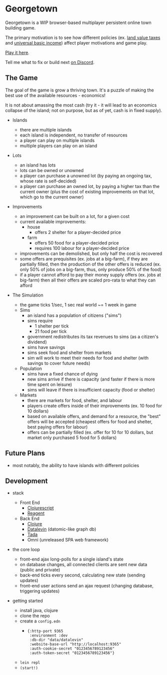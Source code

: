 # Georgetown

Georgetown is a WIP browser-based multiplayer persistent online town building game.

The primary motivation is to see how different policies (ex. [land value taxes](https://en.wikipedia.org/wiki/Land_value_tax) and [universal basic income](https://en.wikipedia.org/wiki/Universal_basic_income)) affect player motivations and game play.

[Play it here](https://georgetown.sunnypursuits.com).

Tell me what to fix or build next [on Discord](https://discord.gg/FdPus82t4b).

## The Game

The goal of the game is grow a thriving town. It's a puzzle of making the best use of the available resources - economics!

It is not about amassing the most cash (try it - it will lead to an economics collapse of the island; not on purpose, but as of yet, cash is in fixed supply).

- Islands
  - there are multiple islands
  - each island is independent, no transfer of resources
  - a player can play on multiple islands
  - multiple players can play on an island

- Lots
  - an island has lots
  - lots can be owned or unowned
  - a player can purchase a unowned lot (by paying an ongoing tax, whose rate is self-decided)
  - a player can purchase an owned lot, by paying a higher tax than the current owner (plus the cost of existing improvements on that lot, which go to the current owner)

- Improvements
  - an improvement can be built on a lot, for a given cost
  - current available improvements:
    - house
      - offers 2 shelter for a player-decided price
    - farm
      - offers 50 food for a player-decided price
      - requires 100 labour for a player-decided price
  - improvements can be demolished, but only half the cost is recovered
  - some offers are prequisites (ex. jobs at a big-farm), if they are partially filled, then the production of the other offers is reduced (ex. only 50% of jobs on a big-farm, thus, only produce 50% of the food)
  - if a player cannot afford to pay their money supply offers (ex. jobs at big-farm) then all their offers are scaled pro-rata to what they can afford

- The Simulation
  - the game ticks 1/sec, 1 sec real world ~= 1 week in game
  - Sims
    - an island has a population of citizens ("sims")
    - sims require
       - 1 shelter per tick
       - 21 food per tick
    - government redistributes its tax revenues to sims (as a citizen's dividend)
    - sims have savings
    - sims seek food and shelter from markets
    - sim will work to meet their needs for food and shelter (with savings to cover future needs)
  - Population
    - sims have a fixed chance of dying
    - new sims arrive if there is capacity (and faster if there is more time spent on leisure)
    - sims will leave if there is insufficient capacity
    (food or shelter)
  - Markets
    - there are markets for food, shelter, and labour
    - players create offers inside of their improvements (ex. 10 food for 10 dollars)
    - based on available offers, and demand for a resource, the "best" offers will be accepted (cheapest offers for food and shelter, best paying offers for labour)
    - offers can be partially filled (ex. offer for 10 for 10 dollars, but market only purchased 5 food for 5 dollars)

## Future Plans

- most notably, the ability to have islands with different policies

## Development

- stack
  - Front End
    - [Clojurescript](https://clojure.org)
    - [Reagent](https://clojure.org)
  - Back End
     - [Clojure](https://clojure.org)
     - [Datalevin](https://github.com/juji-io/datalevin) (datomic-like graph db)
     - [Tada](https://github.com/rafd/tada)
     - Omni (unreleased SPA web framework)

- the core loop
  - front-end ajax long-polls for a single island's state
  - on database changes, all connected clients are sent new data (public and private)
  - back-end ticks every second, calculating new state (sending updates)
  - front-end user actions send an ajax request (changing database, triggering updates)

- getting started
  - install java, clojure
  - clone the repo
  - create a `config.edn`
    - ```
      {:http-port 9365
       :environment :dev
       :db-dir "data/datalevin"
       :website-base-url "http://localhost:9365"
       :auth-cookie-secret "0123456789123456"
       :auth-token-secret "0123456789123456"}
       ```
  - `lein repl`
  - `(start!)`
